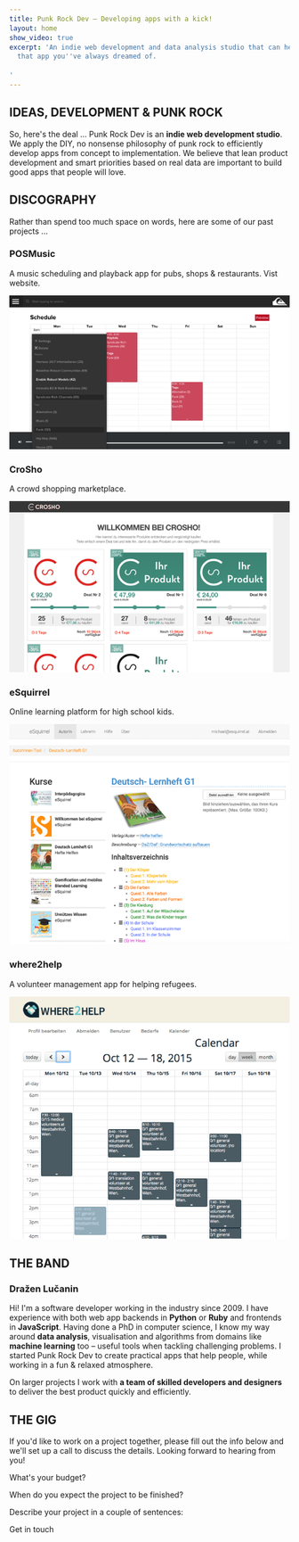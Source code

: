 ```yaml
---
title: Punk Rock Dev – Developing apps with a kick!
layout: home
show_video: true
excerpt: 'An indie web development and data analysis studio that can help you build
  that app you''ve always dreamed of.

'
---
```


## IDEAS, DEVELOPMENT & PUNK ROCK

So, here's the deal … Punk Rock Dev is an **indie web development studio**.
We apply the DIY, no nonsense philosophy of punk rock to efficiently develop
apps from concept to implementation. We believe that lean product development
and smart priorities based on real data are important to build good apps
that people will love.


## DISCOGRAPHY

Rather than spend too much space on words, here are some of our past projects …

<div class="row">
    <div class="col-1-3">
        <h3>POSMusic</h3>
        <p>A music scheduling and playback app for pubs, shops & restaurants. Vist website.</p>
    </div>
    <div class="col-2-3">
        <img src="/images/POSMusic.png">
    </div>
</div>

<div class="row">
    <div class="col-1-3">
        <h3>CroSho</h3>
        <p>A crowd shopping marketplace.</p>
    </div>
    <div class="col-2-3">
        <img src="/images/crosho.png">
    </div>
</div>

<div class="row">
    <div class="col-1-3">
        <h3>eSquirrel</h3>
        <p>Online learning platform for high school kids.</p>
    </div>
        <div class="col-2-3">
        <img src="/images/eSquirrel.png">
    </div>
</div>

<div class="row">
    <div class="col-1-3">
        <h3>where2help</h3>
        <p>A volunteer management app for helping refugees.</p>
    </div>
        <div class="col-2-3">
        <img src="/images/where2help.png">
    </div>
</div>

## THE BAND

### Dražen Lučanin

Hi! I'm a software developer working in the industry since 2009.
I have experience with both web app backends in **Python** or **Ruby**
and frontends in **JavaScript**. Having done a PhD in computer science,
I know my way around **data analysis**, visualisation
and algorithms from domains like **machine learning** too – useful tools
when tackling challenging problems.
I started Punk Rock Dev to create practical apps that help people,
while working in a fun & relaxed atmosphere.

On larger projects I work with **a team of skilled developers and designers**
to deliver the best product quickly and efficiently.

## THE GIG

If you'd like to work on a project together, please fill out the info below
and we'll set up a call to discuss the details.
Looking forward to hearing from you!

What's your budget?

When do you expect the project to be finished?

Describe your project in a couple of sentences:

Get in touch
